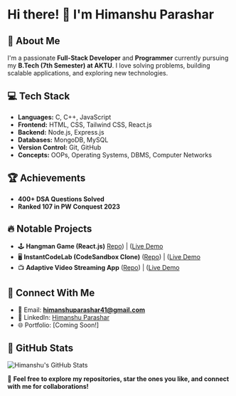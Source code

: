 # Hi there! 👋 I'm Himanshu Parashar


## 🚀 About Me
I'm a passionate **Full-Stack Developer** and **Programmer** currently pursuing my **B.Tech (7th Semester) at AKTU**. I love solving problems, building scalable applications, and exploring new technologies.

## 💻 Tech Stack
- **Languages:** C, C++, JavaScript
- **Frontend:** HTML, CSS, Tailwind CSS, React.js
- **Backend:** Node.js, Express.js
- **Databases:** MongoDB, MySQL
- **Version Control:** Git, GitHub
- **Concepts:** OOPs, Operating Systems, DBMS, Computer Networks

## 🏆 Achievements
- **400+ DSA Questions Solved**
- **Ranked 107 in PW Conquest 2023**

## 🔥 Notable Projects
- 🕹 **Hangman Game (React.js)**  [Repo](https://github.com/hp1430/Hangman-Game)) | ([Live Demo](https://66f78b1e778c4d5a24eb3f25--hp1430hangman.netlify.app/)
- 🖥 **InstantCodeLab (CodeSandbox Clone)** ([Repo](https://github.com/hp1430/Project-IDX)) | ([Live Demo](https://drive.google.com/file/d/1Z2DZxtLogasFYCpviH8tzxP14zBkZ588/view)
- 📺 **Adaptive Video Streaming App** ([Repo](https://github.com/hp1430/Adaptive-Video-Streaming-Application)) | ([Live Demo](https://drive.google.com/file/d/1KPS472YleFprbn4SOWggfzzAo0DXZgb5/view)


## 💬 Connect With Me
- 📩 Email: **himanshuparashar41@gmail.com**
- 💼 LinkedIn: [Himanshu Parashar](www.linkedin.com/in/hp1430)
- 🌐 Portfolio: [Coming Soon!]

## 🎯 GitHub Stats
![Himanshu's GitHub Stats](https://github-readme-stats.vercel.app/api?username=hp1430&show_icons=true&theme=radical)

🌟 **Feel free to explore my repositories, star the ones you like, and connect with me for collaborations!**

